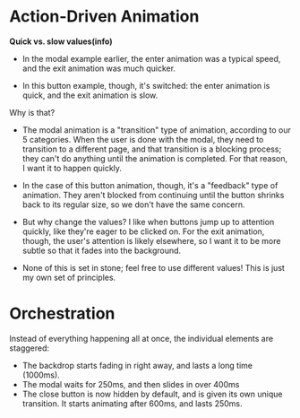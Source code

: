 # Action-Driven Animation

**Quick vs. slow values(info)**

- In the modal example earlier, the enter animation was a typical speed, and the exit animation was much quicker.

- In this button example, though, it's switched: the enter animation is quick, and the exit animation is slow.

Why is that?

- The modal animation is a "transition" type of animation, according to our 5 categories. When the user is done with the modal, they need to transition to a different page, and that transition is a blocking process; they can't do anything until the animation is completed. For that reason, I want it to happen quickly.

- In the case of this button animation, though, it's a "feedback" type of animation. They aren't blocked from continuing until the button shrinks back to its regular size, so we don't have the same concern.

- But why change the values? I like when buttons jump up to attention quickly, like they're eager to be clicked on. For the exit animation, though, the user's attention is likely elsewhere, so I want it to be more subtle so that it fades into the background.

- None of this is set in stone; feel free to use different values! This is just my own set of principles.

# Orchestration

Instead of everything happening all at once, the individual elements are staggered:

- The backdrop starts fading in right away, and lasts a long time (1000ms).
- The modal waits for 250ms, and then slides in over 400ms
- The close button is now hidden by default, and is given its own unique transition. It starts animating after 600ms, and lasts 250ms.
